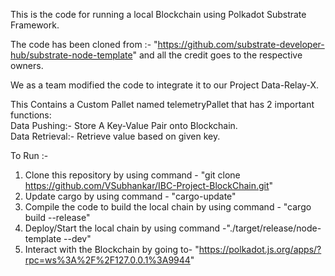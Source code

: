 This is the code for running a local Blockchain using Polkadot Substrate Framework.

The code has been cloned from :- "https://github.com/substrate-developer-hub/substrate-node-template" and all the credit goes to the respective owners.

We as a team modified the code to integrate it to our Project Data-Relay-X.

This Contains a Custom Pallet named telemetryPallet that has 2 important functions: </br>
Data Pushing:- Store A Key-Value Pair onto Blockchain.</br>
Data Retrieval:- Retrieve value based on given key.

To Run :-
1) Clone this repository by using command - "git clone https://github.com/VSubhankar/IBC-Project-BlockChain.git"
2) Update cargo by using command - "cargo-update"
3) Compile the code to build the local chain by using command - "cargo build --release"
4) Deploy/Start the local chain by using command -"./target/release/node-template --dev"
5) Interact with the Blockchain by going to- "https://polkadot.js.org/apps/?rpc=ws%3A%2F%2F127.0.0.1%3A9944"
